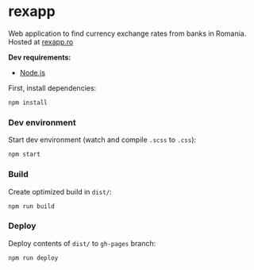 # rexapp

Web application to find currency exchange rates from banks in Romania.
Hosted at [rexapp.ro](http://rexapp.ro)

**Dev requirements:**

- [Node.js](https://nodejs.org)

First, install dependencies:

    npm install

### Dev environment

Start dev environment (watch and compile `.scss` to `.css`):

    npm start


### Build
Create optimized build in `dist/`:

    npm run build


### Deploy

Deploy contents of `dist/` to `gh-pages` branch:

    npm run deploy
